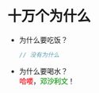 # 十万个为什么
- 为什么要吃饭？
  ```java
  // 没有为什么
  ```
- 为什么要喝水？
<br /> <font  face="幼圆" color = "#F53B45">**哈喽**</font>，<font  face="幼圆" color = "#3CAA3C">**邓沙利文**</font>！